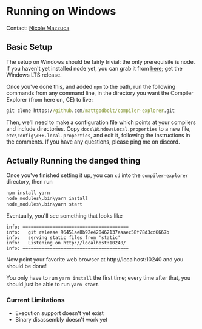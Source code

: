 # Running on Windows

Contact: [Nicole Mazzuca](https://github.com/ubsan)

## Basic Setup

The setup on Windows should be fairly trivial:
the only prerequisite is node.
If you haven't yet installed node yet, you can grab it from
[here](https://nodejs.org/en/);
get the Windows LTS release.

Once you've done this,
and added `npm` to the path,
run the following commands from any command line,
in the directory you want the Compiler Explorer (from here on, CE)
to live:

```bat
git clone https://github.com/mattgodbolt/compiler-explorer.git
```

Then, we'll need to make a configuration file
which points at your compilers and include directories.
Copy `docs\WindowsLocal.properties` to a new file,
`etc\config\c++.local.properties`, and edit it,
following the instructions in the comments.
If you have any questions, please ping me on discord.


## Actually Running the danged thing

Once you've finished setting it up,
you can `cd` into the `compiler-explorer` directory,
then run

```bat
npm install yarn
node_modules\.bin\yarn install
node_modules\.bin\yarn start
```

Eventually, you'll see something that looks like

```
info: =======================================
info:   git release 96451ae8b92e420462137eaaec58f78d3cd6667b
info:   serving static files from 'static'
info:   Listening on http://localhost:10240/
info: =======================================
```

Now point your favorite web browser at http://localhost:10240
and you should be done!

You only have to run `yarn install` the first time;
every time after that, you should just be able to run `yarn start`.

### Current Limitations

  - Execution support doesn't yet exist
  - Binary disassembly doesn't work yet
